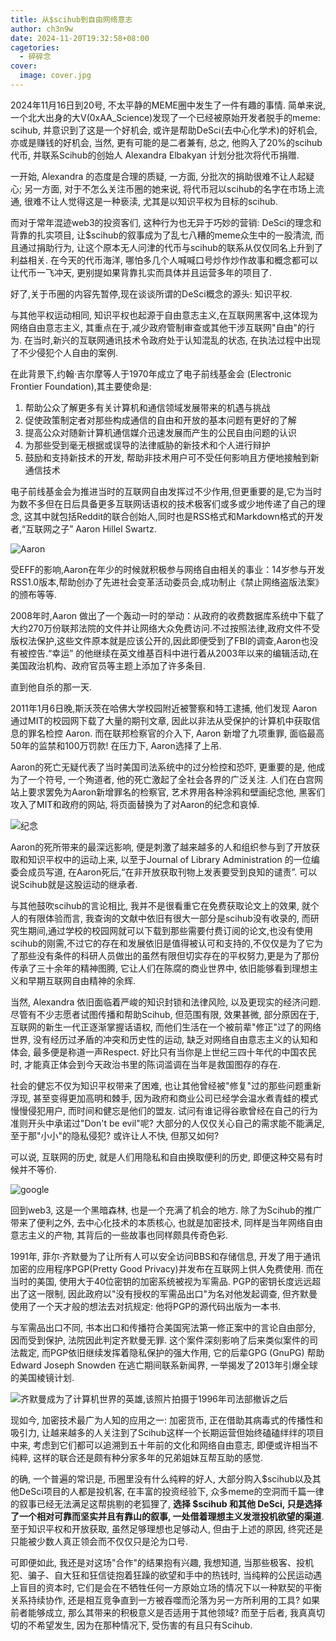 ```yaml
---
title: 从$scihub到自由网络意志
author: ch3n9w
date: 2024-11-20T19:32:58+08:00
cagetories: 
  - 碎碎念
cover:
  image: cover.jpg
---
```


2024年11月16日到20号, 不太平静的MEME圈中发生了一件有趣的事情. 简单来说, 一个北大出身的大V(0xAA_Science)发现了一个已经被原始开发者脱手的meme: scihub, 并意识到了这是一个好机会, 或许是帮助DeSci(去中心化学术)的好机会, 亦或是赚钱的好机会, 当然, 更有可能的是二者兼有, 总之, 他购入了20%的scihub代币, 并联系Scihub的创始人 Alexandra Elbakyan 计划分批次将代币捐赠.

一开始, Alexandra 的态度是合理的质疑, 一方面, 分批次的捐助很难不让人起疑心; 另一方面, 对于不怎么关注币圈的她来说, 将代币冠以scihub的名字在市场上流通, 很难不让人觉得这是一种亵渎, 尤其是以知识平权为目标的scihub. 

而对于常年混迹web3的投资客们, 这种行为也无异于巧妙的营销: DeSci的理念和背靠的扎实项目, 让$scihub的叙事成为了乱七八糟的meme众生中的一股清流, 而且通过捐助行为, 让这个原本无人问津的代币与scihub的联系从仅仅同名上升到了利益相关. 在今天的代币海洋, 哪怕多几个人喊喊口号炒作炒作故事和概念都可以让代币一飞冲天, 更别提如果背靠扎实而具体并且运营多年的项目了.

好了,关于币圈的内容先暂停,现在谈谈所谓的DeSci概念的源头: 知识平权.

与其他平权运动相同, 知识平权也起源于自由意志主义,在互联网黑客中,这体现为网络自由意志主义, 其重点在于,减少政府管制审查或其他干涉互联网"自由"的行为. 在当时,新兴的互联网通讯技术令政府处于认知混乱的状态, 在执法过程中出现了不少侵犯个人自由的案例. 

在此背景下,约翰·吉尔摩等人于1970年成立了电子前线基金会 (Electronic Frontier Foundation),其主要使命是:

1. 帮助公众了解更多有关计算机和通信领域发展带来的机遇与挑战
2. 促使政策制定者对那些构成通信的自由和开放的基本问题有更好的了解
3. 提高公众对随新计算机通信媒介迅速发展而产生的公民自由问题的认识
4. 为那些受到毫无根据或误导的法律威胁的新技术和个人进行辩护
5. 鼓励和支持新技术的开发, 帮助非技术用户可不受任何影响且方便地接触到新通信技术

电子前线基金会为推进当时的互联网自由发挥过不少作用,但更重要的是,它为当时为数不多但在日后具备更多互联网话语权的技术极客们或多或少地传递了自己的理念, 这其中就包括Reddit的联合创始人,同时也是RSS格式和Markdown格式的开发者,“互联网之子” Aaron Hillel Swartz.

![Aaron](./aaron.jpg)

受EFF的影响,Aaron在年少的时候就积极参与网络自由相关的事业：14岁参与开发RSS1.0版本,帮助创办了先进社会变革活动委员会,成功制止《禁止网络盗版法案》的颁布等等.

2008年时,Aaron 做出了一个轰动一时的举动：从政府的收费数据库系统中下载了大约270万份联邦法院的文件并让网络大众免费访问.不过按照法律,政府文件不受版权法保护,这些文件原本就是应该公开的,因此即便受到了FBI的调查,Aaron也没有被控告.“幸运” 的他继续在英文维基百科中进行着从2003年以来的编辑活动,在美国政治机构、政府官员等主题上添加了许多条目.

直到他自杀的那一天.

2011年1月6日晚,斯沃茨在哈佛大学校园附近被警察和特工逮捕, 他们发现 Aaron 通过MIT的校园网下载了大量的期刊文章, 因此以非法从受保护的计算机中获取信息的罪名检控 Aaron. 而在联邦检察官的介入下, Aaron 新增了九项重罪, 面临最高50年的监禁和100万罚款! 在压力下, Aaron选择了上吊.

Aaron的死亡无疑代表了当时美国司法系统中的过分检控和恐吓, 更重要的是, 他成为了一个符号, 一个殉道者, 他的死亡激起了全社会各界的广泛关注. 人们在白宫网站上要求罢免为Aaron新增罪名的检察官, 艺术界用各种涂鸦和壁画纪念他, 黑客们攻入了MIT和政府的网站, 将页面替换为了对Aaron的纪念和哀悼.

![纪念](./art.jpg)

Aaron的死所带来的最深远影响, 便是刺激了越来越多的人和组织参与到了开放获取和知识平权中的运动上来, 以至于Journal of Library Administration 的一位编委会成员写道, 在Aaron死后,“在非开放获取刊物上发表要受到良知的谴责”. 可以说Scihub就是这股运动的继承者.

与其他鼓吹scihub的言论相比, 我并不是很看重它在免费获取论文上的效果, 就个人的有限体验而言, 我查询的文献中依旧有很大一部分是scihub没有收录的, 而研究生期间,通过学校的校园网就可以下载到那些需要付费订阅的论文,也没有使用scihub的刚需,不过它的存在和发展依旧是值得被认可和支持的,不仅仅是为了它为了那些没有条件的科研人员做出的虽然有限但切实存在的平权努力,更是为了那份传承了三十余年的精神图腾, 它让人们在陈腐的商业世界中, 依旧能够看到理想主义和早期互联网自由精神的余辉. 

当然, Alexandra 依旧面临着严峻的知识封锁和法律风险, 以及更现实的经济问题. 尽管有不少志愿者试图传播和帮助Scihub, 但范围有限, 效果甚微, 部分原因在于, 互联网的新生一代正逐渐掌握话语权, 而他们生活在一个被前辈"修正"过了的网络世界, 没有经历过矛盾的冲突和历史性的运动, 缺乏对网络自由意志主义的认知和体会, 最多便是称道一声Respect. 好比只有当你是上世纪三四十年代的中国农民时, 才能真正体会到今天政治书里的陈词滥调在当年是救国图存的存在. 

社会的健忘不仅为知识平权带来了困难, 也让其他曾经被"修复"过的那些问题重新浮现, 甚至变得更加高明和棘手, 因为政府和商业公司已经学会温水煮青蛙的模式慢慢侵犯用户, 而时间和健忘是他们的盟友. 试问有谁记得谷歌曾经在自己的行为准则开头中承诺过"Don't be evil"呢? 大部分的人仅仅关心自己的需求能不能满足, 至于那"小小"的隐私侵犯? 或许让人不快, 但那又如何? 

可以说, 互联网的历史, 就是人们用隐私和自由换取便利的历史, 即便这种交易有时候并不等价.

![google](./google.png)

回到web3, 这是一个黑暗森林, 也是一个充满了机会的地方. 除了为Scihub的推广带来了便利之外, 去中心化技术的本质核心, 也就是加密技术, 同样是当年网络自由意志主义的产物, 其背后的一些故事也同样颇具传奇色彩.

1991年, 菲尔·齐默曼为了让所有人可以安全访问BBS和存储信息, 开发了用于通讯加密的应用程序PGP(Pretty Good Privacy)并发布在互联网上供人免费使用. 而在当时的美国, 使用大于40位密钥的加密系统被视为军需品. PGP的密钥长度远远超出了这一限制, 因此政府以"没有授权的军需品出口"为名对他发起调查, 但齐默曼使用了一个天才般的想法去对抗规定: 他将PGP的源代码出版为一本书. 

与军需品出口不同, 书本出口和传播符合美国宪法第一修正案中的言论自由部分, 因而受到保护, 法院因此判定齐默曼无罪. 这个案件深刻影响了后来类似案件的司法裁定, 而PGP依旧继续发挥着隐私保护的强大作用, 它的后辈GPG (GnuPG) 帮助 Edward Joseph Snowden 在逃亡期间联系新闻界, 一举揭发了2013年引爆全球的美国棱镜计划.

![齐默曼成为了计算机世界的英雄,该照片拍摄于1996年司法部撤诉之后](./pgp.webp)

现如今, 加密技术最广为人知的应用之一: 加密货币, 正在借助其病毒式的传播性和吸引力, 让越来越多的人关注到了Scihub这样一个长期运营但始终磕磕绊绊的项目中来, 考虑到它们都可以追溯到五十年前的文化和网络自由意志, 即便或许相当不纯粹, 这样的联合还是颇有种分家多年的兄弟姐妹互帮互助的感觉.

的确, 一个普遍的常识是, 币圈里没有什么纯粹的好人, 大部分购入$scihub以及其他DeSci项目的人都是投机客, 在丰富的投资经验下, 众多meme的空洞而千篇一律的叙事已经无法满足这帮挑剔的老狐狸了, **选择 $scihub 和其他 DeSci, 只是选择了一个相对可靠而坚实并且有靠山的叙事, 一处借着理想主义发泄投机欲望的渠道**. 至于知识平权和开放获取, 虽然足够理想也足够动人, 但由于上述的原因, 终究还是只能被少数人真正领会而不仅仅只是沦为口号.

可即便如此, 我还是对这场"合作"的结果抱有兴趣, 我想知道, 当那些极客、投机犯、骗子、自大狂和狂信徒抱着狂躁的欲望和手中的热钱时, 当纯粹的公民运动遇上盲目的资本时, 它们是会在不牺牲任何一方原始立场的情况下以一种默契的平衡关系持续协作, 还是相互竞争直到一方被吞噬而沦落为另一方所利用的工具? 如果前者能够成立, 那么其带来的积极意义是否适用于其他领域? 而至于后者, 我真真切切的不希望发生, 因为在那种情况下, 受伤害的有且只有Scihub.

